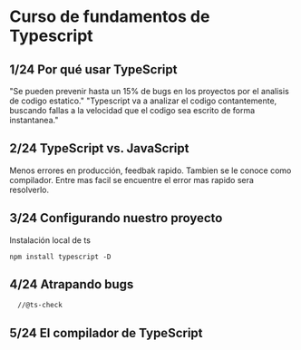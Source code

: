 # Curso de fundamentos de Typescript
## 1/24 Por qué usar TypeScript
"Se pueden prevenir hasta un 15% de bugs en los proyectos por el analisis de codigo estatico."
"Typescript va a analizar el codigo contantemente, buscando fallas a la velocidad que el codigo sea escrito de forma instantanea."

## 2/24 TypeScript vs. JavaScript
Menos errores en producción, feedbak rapido.
Tambien se le conoce como compilador.
Entre mas facil se encuentre el error mas rapido sera resolverlo.

## 3/24 Configurando nuestro proyecto
Instalación local de ts
```
npm install typescript -D
```


## 4/24 Atrapando bugs
```
  //@ts-check
```
## 5/24 El compilador de TypeScript


